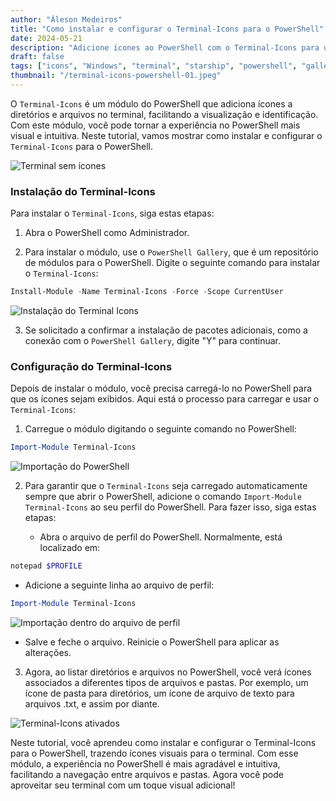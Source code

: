 ```yaml
---
author: "Áleson Medeiros"
title: "Como instalar e configurar o Terminal-Icons para o PowerShell"
date: 2024-05-21
description: "Adicione ícones ao PowerShell com o Terminal-Icons para uma navegação mais visual e intuitiva"
draft: false
tags: ["icons", "Windows", "terminal", "starship", "powershell", "gallery"]
thumbnail: "/terminal-icons-powershell-01.jpeg"
---
```


O `Terminal-Icons` é um módulo do PowerShell que adiciona ícones a diretórios e arquivos no terminal, facilitando a visualização e identificação. Com este módulo, você pode tornar a experiência no PowerShell mais visual e intuitiva. Neste tutorial, vamos mostrar como instalar e configurar o `Terminal-Icons` para o PowerShell.

![Terminal sem ícones](/terminal-icons-powershell-02.png)

### Instalação do Terminal-Icons
Para instalar o `Terminal-Icons`, siga estas etapas:

1. Abra o PowerShell como Administrador.

2. Para instalar o módulo, use o `PowerShell Gallery`, que é um repositório de módulos para o PowerShell. Digite o seguinte comando para instalar o `Terminal-Icons`:

```powershell
Install-Module -Name Terminal-Icons -Force -Scope CurrentUser
```

![Instalação do Terminal Icons](/terminal-icons-powershell-03.png)

3. Se solicitado a confirmar a instalação de pacotes adicionais, como a conexão com o `PowerShell Gallery`, digite "Y" para continuar.

### Configuração do Terminal-Icons
Depois de instalar o módulo, você precisa carregá-lo no PowerShell para que os ícones sejam exibidos. Aqui está o processo para carregar e usar o `Terminal-Icons`:

1. Carregue o módulo digitando o seguinte comando no PowerShell:

```powershell
Import-Module Terminal-Icons
```

![Importação do PowerShell](/terminal-icons-powershell-04.png)

2. Para garantir que o `Terminal-Icons` seja carregado automaticamente sempre que abrir o PowerShell, adicione o comando `Import-Module Terminal-Icons` ao seu perfil do PowerShell. Para fazer isso, siga estas etapas:

   * Abra o arquivo de perfil do PowerShell. Normalmente, está localizado em:

```powershell
notepad $PROFILE
```

   * Adicione a seguinte linha ao arquivo de perfil:

```powershell
Import-Module Terminal-Icons
```

![Importação dentro do arquivo de perfil](/terminal-icons-powershell-06.png)

   * Salve e feche o arquivo. Reinicie o PowerShell para aplicar as alterações.

3. Agora, ao listar diretórios e arquivos no PowerShell, você verá ícones associados a diferentes tipos de arquivos e pastas. Por exemplo, um ícone de pasta para diretórios, um ícone de arquivo de texto para arquivos .txt, e assim por diante.

![Terminal-Icons ativados](/terminal-icons-powershell-05.png)

Neste tutorial, você aprendeu como instalar e configurar o Terminal-Icons para o PowerShell, trazendo ícones visuais para o terminal. Com esse módulo, a experiência no PowerShell é mais agradável e intuitiva, facilitando a navegação entre arquivos e pastas. Agora você pode aproveitar seu terminal com um toque visual adicional!